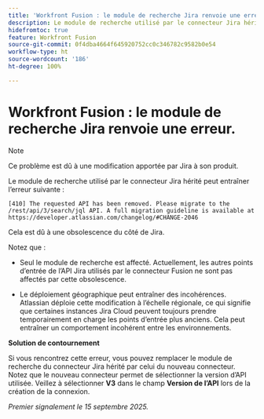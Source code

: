 ```yaml
---
title: 'Workfront Fusion : le module de recherche Jira renvoie une erreur.'
description: Le module de recherche utilisé par le connecteur Jira hérité peut entraîner une erreur. Une solution de contournement est disponible.
hidefromtoc: true
feature: Workfront Fusion
source-git-commit: 0f4dba4664f645920752cc0c346782c9582b0e54
workflow-type: ht
source-wordcount: '186'
ht-degree: 100%

---
```



# Workfront Fusion : le module de recherche Jira renvoie une erreur.

>[!NOTE]
>
>Ce problème est dû à une modification apportée par Jira à son produit.

Le module de recherche utilisé par le connecteur Jira hérité peut entraîner l’erreur suivante :

`[410] The requested API has been removed. Please migrate to the /rest/api/3/search/jql API. A full migration guideline is available at https://developer.atlassian.com/changelog/#CHANGE-2046`

Cela est dû à une obsolescence du côté de Jira.

Notez que :

* Seul le module de recherche est affecté. Actuellement, les autres points d’entrée de l’API Jira utilisés par le connecteur Fusion ne sont pas affectés par cette obsolescence.

* Le déploiement géographique peut entraîner des incohérences. Atlassian déploie cette modification à l’échelle régionale, ce qui signifie que certaines instances Jira Cloud peuvent toujours prendre temporairement en charge les points d’entrée plus anciens. Cela peut entraîner un comportement incohérent entre les environnements.

**Solution de contournement**

Si vous rencontrez cette erreur, vous pouvez remplacer le module de recherche du connecteur Jira hérité par celui du nouveau connecteur. Notez que le nouveau connecteur permet de sélectionner la version d’API utilisée. Veillez à sélectionner **V3** dans le champ **Version de l’API** lors de la création de la connexion.

_Premier signalement le 15 septembre 2025._

